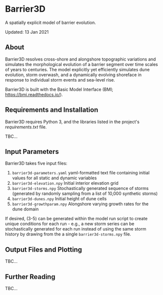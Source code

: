 # Barrier3D

A spatially explicit model of barrier evolution.

Updated: 13 Jan 2021

## About

Barrier3D resolves cross-shore and alongshore topographic variations and simulates the morphological evolution of a barrier segment over time scales of years to centuries. The model explicitly yet efficiently simulates dune evolution, storm overwash, and a dynamically evolving shoreface in response to individual storm events and sea-level rise.

Barrier3D is built with the Basic Model Interface (BMI; https://bmi.readthedocs.io/).

## Requirements and Installation

Barrier3D requires Python 3, and the libraries listed in the project's _requirements.txt_ file.

TBC...

## Input Parameters

Barrier3D takes five input files:

1) `barrier3d-parameters.yaml`
    yaml-formatted text file containing initial values for all static and dynamic variables
2) `barrier3d-elevation.npy`
    Initial interior elevation grid
3) `barrier3d-storms.npy`
    Stochastically generated sequence of storms (generated by randomly sampling from a list of 10,000 synthetic storms)
4) `barrier3d-dunes.npy`
    Initial height of dune cells
5) `barrier3d-growthparam.npy`
    Alongshore varying growth rates for the dune domain

If desired, (3-5) can be generated within the model run script to create unique conditions for each run - e.g., a new storm series can be stochastically generated for each run instead of using the same storm history by drawing from the a single `barrier3d-storms.npy` file.

## Output Files and Plotting

TBC...


## Further Reading

TBC...
